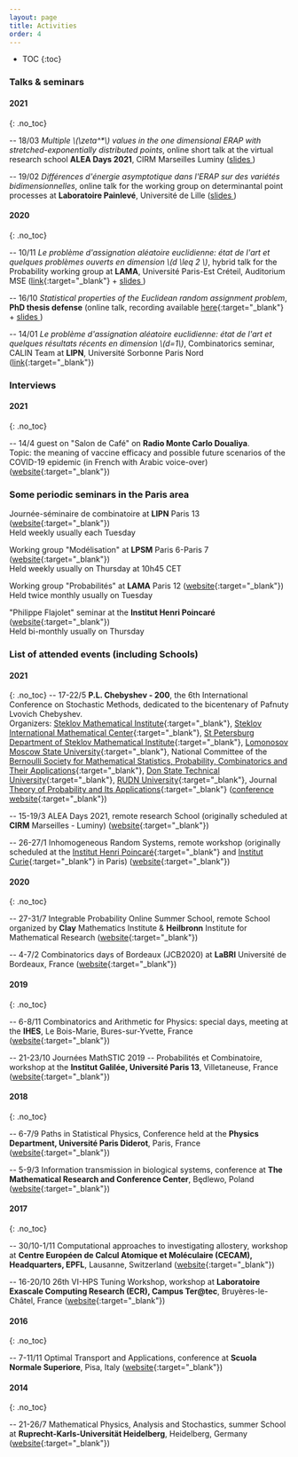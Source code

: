 ```yaml
---
layout: page
title: Activities
order: 4
---
```


- TOC
{:toc}


<!--## Events not to be missed
**5/2020** WIP ([link](https://jcb2020.labri.fr/){:target="_blank"})

**4/2020** WIP ([link](https://jcb2020.labri.fr/){:target="_blank"})
-->

### Talks & seminars

#### 2021
{: .no_toc}

-- 18/03 _Multiple \\(\zeta^*\\) values in the one dimensional ERAP with stretched-exponentially distributed points_, online short talk at the virtual research school **ALEA Days 2021**, CIRM Marseilles Luminy (<a href="{{  site.baseurl }}downloads/ALEA2021_MZSVs_ERAP_final.pdf" target="\_blank">slides <i class="fa fa-file-pdf-o" aria-hidden="true"></i></a>)


-- 19/02 _Différences d'énergie asymptotique dans l'ERAP sur des variétés bidimensionnelles_, online talk for the working group on determinantal point processes at **Laboratoire Painlevé**, Université de Lille (<a href="{{  site.baseurl }}downloads/erap22-Lille-finalv2.pdf" target="\_blank">slides <i class="fa fa-file-pdf-o" aria-hidden="true"></i></a>)



#### 2020
{: .no_toc}

-- 10/11 _Le problème d'assignation aléatoire euclidienne: état de l'art et quelques problèmes ouverts en dimension \\(d \leq 2 \\)_, hybrid talk for the Probability working group at **LAMA**, Université Paris-Est Créteil, Auditorium MSE ([link](https://lama.u-pem.fr/evenements/seminaire/groupe_de_travail_probabilites/le_probleme_dassignation_aleatoire_euclidienne){:target="_blank"} + <a href="{{  site.baseurl }}assets/slides_ERAP_fr_nov10.pdf" target="\_blank">slides <i class="fa fa-file-pdf-o" aria-hidden="true"></i></a>)

-- 16/10 _Statistical properties of the Euclidean random assignment problem_, **PhD thesis defense** (online talk, recording available [here](https://eu.bbcollab.com/recording/e2afdc2198204451bd3bf8c7de4f1ec7){:target="_blank"} + <a href="{{  site.baseurl }}assets/slides_ERAP_1610.pdf" target="\_blank">slides <i class="fa fa-file-pdf-o" aria-hidden="true"></i></a>)


-- 14/01 _Le problème d'assignation aléatoire euclidienne: état de l'art et quelques résultats récents en dimension \\(d=1\\)_, Combinatorics seminar, CALIN Team at **LIPN**, Université Sorbonne Paris Nord ([link](https://lipn.univ-paris13.fr/~banderier/Seminaires/){:target="_blank"})


### Interviews


#### 2021
{: .no_toc}

-- 14/4 guest on "Salon de Café" on **Radio Monte Carlo Doualiya**.<br/> Topic: the meaning of vaccine efficacy and possible future scenarios of the COVID-19 epidemic (in French with Arabic voice-over) ([website](https://mc-d.co/1b5W){:target="_blank"})


### Some periodic seminars in the Paris area

Journée-séminaire de combinatoire at **LIPN** Paris 13 ([website](https://lipn.univ-paris13.fr/~banderier/Seminaires/){:target="_blank"}) <br/> Held weekly usually each Tuesday

Working group "Modélisation" at **LPSM** Paris 6-Paris 7 ([website](https://www.lpsm.paris/semoa/gdt){:target="_blank"})<br/> Held weekly usually on Thursday at 10h45 CET

Working group "Probabilités" at **LAMA** Paris 12 ([website](https://lama.u-pem.fr/evenements/seminaire/groupe_de_travail_probabilites){:target="_blank"}) <br/> Held twice monthly usually on Tuesday


"Philippe Flajolet" seminar at the **Institut Henri Poincaré** ([website](http://semflajolet.math.cnrs.fr/){:target="_blank"}) <br/> Held bi-monthly usually on Thursday


### List of attended events (including Schools)


#### 2021
{: .no_toc}
-- 17-22/5 **P.L. Chebyshev - 200**, the 6th International Conference on Stochastic Methods, dedicated to the bicentenary of Pafnuty Lvovich Chebyshev. <br/> Organizers: [Steklov Mathematical Institute](http://www.mi-ras.ru/?l=1){:target="_blank"}, [Steklov International Mathematical Center](http://simc.mi-ras.ru/eng/){:target="_blank"}, [St Petersburg Department of Steklov Mathematical
Institute](http://www.pdmi.ras.ru/eng/institut/institut.php){:target="_blank"}, [Lomonosov Moscow State University](https://www.msu.ru/en/){:target="_blank"}, National
Committee of the [Bernoulli Society for Mathematical Statistics, Probability,
Combinatorics and Their Applications](http://www.bernoulli-society.org/){:target="_blank"}, [Don State Technical University](https://donstu.ru/en/){:target="_blank"}, [RUDN University](http://eng.rudn.ru/){:target="_blank"}, Journal [Theory of Probability and Its Applications](https://www.siam.org/publications/journals/theory-of-probability-and-its-applications-tvp){:target="_blank"} ([conference website](http://www.mathnet.ru/eng/conf1902){:target="_blank"})


-- 15-19/3 ALEA Days 2021, remote research School (originally scheduled at **CIRM** Marseilles - Luminy) ([website](http://gt-alea.math.cnrs.fr/alea2021/){:target="_blank"})


-- 26-27/1 Inhomogeneous Random Systems, remote workshop (originally scheduled at the [Institut Henri Poincaré](http://www.ihp.fr/){:target="_blank"} and [Institut Curie](https://curie.fr/){:target="_blank"} in Paris) ([website](http://irs.math.cnrs.fr/2021/){:target="_blank"})



#### 2020
{: .no_toc}


-- 27-31/7 Integrable Probability Online Summer School, remote School organized by **Clay** Mathematics Institute & **Heilbronn** Institute for Mathematical Research ([website](https://www.claymath.org/events/cmi-himr-integrable-probability-summer-school){:target="_blank"})

-- 4-7/2 Combinatorics days of Bordeaux (JCB2020) at **LaBRI** Université de Bordeaux, France ([website](https://jcb2020.labri.fr/){:target="_blank"})


#### 2019
{: .no_toc}

-- 6-8/11 Combinatorics and Arithmetic for Physics: special days, meeting at the **IHES**, Le Bois-Marie, Bures-sur-Yvette, France
([website](https://indico.math.cnrs.fr/event/5243/overview){:target="_blank"})

-- 21-23/10 Journées MathSTIC 2019 -- Probabilités et Combinatoire, workshop at the **Institut Galilée, Université Paris 13**, Villetaneuse, France
([website](https://mathstic.univ-paris13.fr/journees-mathSTIC-2019/index.html){:target="_blank"})


#### 2018
{: .no_toc}

-- 6-7/9 Paths in Statistical Physics,
Conference held at the **Physics Department, Université Paris Diderot**, Paris, France ([website](http://www.msc.univ-paris-diderot.fr/peliti2018){:target="_blank"})


-- 5-9/3 Information transmission in biological systems,
conference at **The Mathematical Research and Conference Center**, Będlewo, Poland
([website](https://www.impan.pl/en/activities/banach-center/conferences/18-sstransmission){:target="_blank"})


#### 2017
{: .no_toc}

-- 30/10-1/11 Computational approaches to investigating allostery, workshop at **Centre Européen de Calcul Atomique et Moléculaire (CECAM), Headquarters, EPFL**, Lausanne, Switzerland
([website](https://www.cecam.org/workshop-1414.html){:target="_blank"})

-- 16-20/10 26th VI-HPS Tuning Workshop, workshop at **Laboratoire Exascale Computing Research (ECR), Campus Ter@tec**, Bruyères-le-Châtel, France ([website](http://www.vi-hps.org/training/tws/tw26.html){:target="_blank"})


#### 2016
{: .no_toc}

-- 7-11/11 Optimal Transport and Applications, conference at **Scuola Normale Superiore**, Pisa, Italy ([website](http://webtheory.sns.it/optimal-transport/index.php){:target="_blank"})

#### 2014
{: .no_toc}

-- 21-26/7 Mathematical Physics, Analysis and Stochastics, summer School at **Ruprecht-Karls-Universität Heidelberg**, Heidelberg, Germany
([website](http://www.thphys.uni-heidelberg.de/~salmhofer/summerschool-2014/summer-school-2014.html){:target="_blank"})
